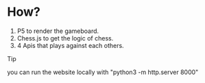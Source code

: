 # How? 

1. P5 to render the gameboard.
2. Chess.js to get the logic of chess.
3. 4 Apis that plays against each others.

> [!TIP]
> you can run the website locally with "python3 -m http.server 8000"


